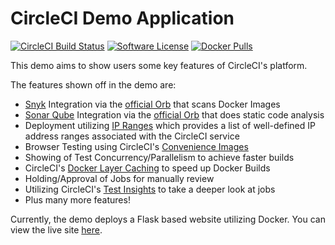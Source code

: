 # CircleCI Demo Application
[![CircleCI Build Status](https://circleci.com/gh/james-crowley/circleci-demo-app.svg?style=shield)](https://circleci.com/gh/james-crowley/circleci-demo-app) [![Software License](https://img.shields.io/badge/license-MIT-blue.svg)](https://raw.githubusercontent.com/james-crowley/circleci-demo-app/main/LICENSE) [![Docker Pulls](https://img.shields.io/docker/pulls/jimcrowley/circleci-demo-app)](https://hub.docker.com/r/jimcrowley/circleci-demo-app)

This demo aims to show users some key features of CircleCI's platform.

The features shown off in the demo are:

- [Snyk](https://snyk.co/udBRL) Integration via the [official Orb](https://circleci.com/developer/orbs/orb/snyk/snyk) that scans Docker Images
- [Sonar Qube](https://www.sonarqube.org/) Integration via the [official Orb](https://circleci.com/developer/orbs/orb/sonarsource/sonarcloud) that does static code analysis
- Deployment utilizing [IP Ranges](https://circleci.com/docs/2.0/ip-ranges/) which provides a list of well-defined IP address ranges associated with the CircleCI service
- Browser Testing using CircleCI's [Convenience Images](https://circleci.com/docs/2.0/circleci-images/)
- Showing of Test Concurrency/Parallelism to achieve faster builds
- CircleCI's [Docker Layer Caching](https://circleci.com/docs/2.0/docker-layer-caching/) to speed up Docker Builds
- Holding/Approval of Jobs for manually review
- Utilizing CircleCI's [Test Insights](https://circleci.com/docs/2.0/collect-test-data/) to take a deeper look at jobs
- Plus many more features!

Currently, the demo deploys a Flask based website utilizing Docker. You can view the live site [here](18.191.154.49).